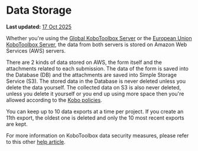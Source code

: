 # Data Storage
**Last updated:** <a href="https://github.com/kobotoolbox/docs/blob/b70cdbf084f645b5cefa1a9368456f8f37b7245c/source/data_storage.md" class="reference">17 Oct 2025</a>


Whether you're using the [Global KoboToolbox Server](https://kf.kobotoolbox.org/) or the
[European Union KoboToolbox Server](https://eu.kobotoolbox.org/), the data from
both servers is stored on Amazon Web Services (AWS) servers.

There are 2 kinds of data stored on AWS, the form itself and the attachments
related to each submission. The data of the form is saved into the Database (DB)
and the attachments are saved into Simple Storage Service (S3). The stored data
in the Database is never deleted unless you delete the data yourself. The
collected data on S3 is also never deleted, unless you delete it yourself or you
end up using more space then you're allowed according to the
[Kobo policies](creating_account.md).

You can keep up to 10 data exports at a time per project. If you create an 11th
export, the oldest one is deleted and only the 10 most recent exports are kept.

For more information on KoboToolbox data security measures, please refer to this
other [help article](is_my_data_safe.md).
